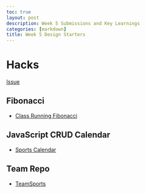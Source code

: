 ```yaml
---
toc: true
layout: post
description: Week 5 Submissions and Key Learnings
categories: [markdown]
title: Week 5 Design Starters
---
```


# Hacks

[Issue](https://github.com/kar722/fastpages/issues/7)

## Fibonacci
- [Class Running Fibonacci](https://kar722.github.io/fastpages/2022/09/25/Fibonacci-Java-Jupyter-Notebook.html)

## JavaScript CRUD Calendar
- [Sports Calendar](https://kar722.github.io/fastpages/calendar/)

## Team Repo
- [TeamSports](https://github.com/kar722/TeamSports)
